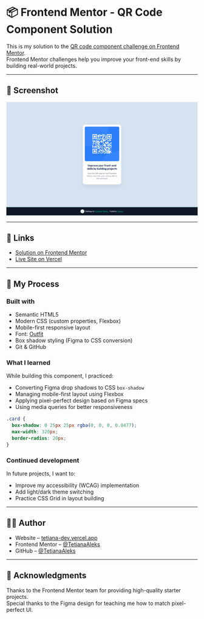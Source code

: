# 📦 Frontend Mentor - QR Code Component Solution

This is my solution to the [QR code component challenge on Frontend Mentor](https://www.frontendmentor.io/challenges/qr-code-component-iux_sIO_H).  
Frontend Mentor challenges help you improve your front-end skills by building real-world projects.

---

## 📸 Screenshot

![QR Code Component Screenshot](./preview/preview.png)

---

## 🔗 Links

- [Solution on Frontend Mentor](https://www.frontendmentor.io/solutions/responsive-qr-code-component-using-html-css-and-flexbox-7O_PI0fTOw)  
- [Live Site on Vercel](https://fem-projects-hub.vercel.app/qr-code-component)

---

## 🚀 My Process

### Built with

- Semantic HTML5
- Modern CSS (custom properties, Flexbox)
- Mobile-first responsive layout
- Font: [Outfit](https://fonts.google.com/specimen/Outfit)
- Box shadow styling (Figma to CSS conversion)
- Git & GitHub

### What I learned

While building this component, I practiced:

- Converting Figma drop shadows to CSS `box-shadow`
- Managing mobile-first layout using Flexbox
- Applying pixel-perfect design based on Figma specs
- Using media queries for better responsiveness

```css
.card {
  box-shadow: 0 25px 25px rgba(0, 0, 0, 0.0477);
  max-width: 320px;
  border-radius: 20px;
}
```

### Continued development

In future projects, I want to:

- Improve my accessibility (WCAG) implementation
- Add light/dark theme switching
- Practice CSS Grid in layout building

---

## 👩‍💻 Author

- Website – [tetiana-dev.vercel.app](https://tetiana-dev.vercel.app)
- Frontend Mentor – [@TetianaAleks](https://www.frontendmentor.io/profile/TetianaAleks)
- GitHub – [@TetianaAleks](https://github.com/TetianaAleks)

---

## 🙌 Acknowledgments

Thanks to the Frontend Mentor team for providing high-quality starter projects.  
Special thanks to the Figma design for teaching me how to match pixel-perfect UI.